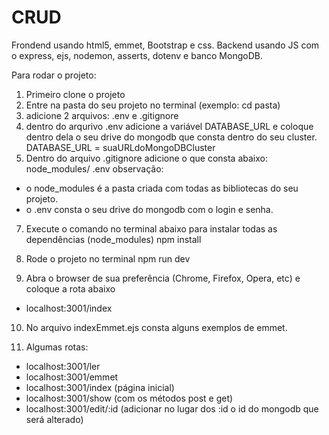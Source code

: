# CRUD
Frondend usando  html5, emmet, Bootstrap e css.
Backend usando JS com o express, ejs, nodemon, asserts, dotenv e banco MongoDB.

Para rodar o projeto:
1. Primeiro clone o projeto
2. Entre na pasta do seu projeto no terminal (exemplo: cd pasta)
3. adicione 2 arquivos: .env e .gitignore
4. dentro do arqurivo .env adicione a variável DATABASE_URL e coloque dentro dela o seu drive do mongodb que consta dentro do seu cluster.
DATABASE_URL = suaURLdoMongoDBCluster
5. Dentro do arquivo .gitignore adicione o que consta abaixo:
node_modules/
.env
observação: 
- o node_modules é a pasta criada com todas as bibliotecas do seu projeto.
- o .env consta o seu drive do mongodb com o login e senha.
7. Execute o comando no terminal abaixo para instalar todas as dependências (node_modules)
npm install

8. Rode o projeto no terminal
npm run dev

9. Abra o browser de sua preferência (Chrome, Firefox, Opera, etc) e coloque a rota abaixo
- localhost:3001/index 

10. No arquivo indexEmmet.ejs consta alguns exemplos de emmet.

11. Algumas rotas:
- localhost:3001/ler
- localhost:3001/emmet
- localhost:3001/index (página inicial)
- localhost:3001/show (com os métodos post e get)
- localhost:3001/edit/:id (adicionar no lugar dos :id o id do mongodb que será alterado)
